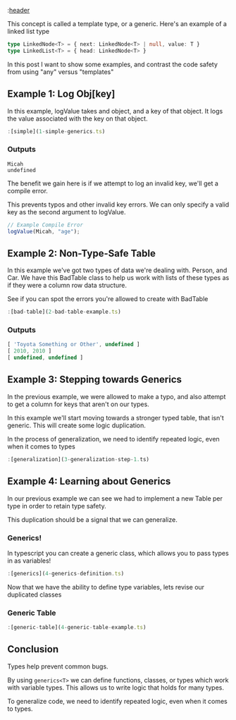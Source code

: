 :[header](header.md)

This concept is called a template type, or a generic. Here's an example of a linked list type

```typescript
type LinkedNode<T> = { next: LinkedNode<T> | null, value: T }
type LinkedList<T> = { head: LinkedNode<T> }
```

In this post I want to show some examples, and contrast the code safety from using "any" versus "templates"

## Example 1: Log Obj[key]
In this example, logValue takes and object, and a key of that object. It logs the value associated with the key on that object.

```typescript
:[simple](1-simple-generics.ts)
```

### Outputs
```
Micah
undefined
```

The benefit we gain here is if we attempt to log an invalid key, we'll get a compile error.

This prevents typos and other invalid key errors. We can only specify a valid key as the second argument to logValue.
```typescript
// Example Compile Error
logValue(Micah, "age");
```

## Example 2: Non-Type-Safe Table
In this example we've got two types of data we're dealing with.  Person, and Car. We have this BadTable class to help us work with lists of these types as if they were a column row data structure.

See if you can spot the errors you're allowed to create with BadTable

```typescript
:[bad-table](2-bad-table-example.ts)
```
### Outputs
```typescript
[ 'Toyota Something or Other', undefined ]
[ 2010, 2010 ]
[ undefined, undefined ]
```


## Example 3: Stepping towards Generics
In the previous example, we were allowed to make a typo, and also attempt to get a column for keys that aren't on our types. 

In this example we'll start moving towards a stronger typed table, that isn't generic. This will create some logic duplication.

In the process of generalization, we need to identify repeated logic, even when it comes to types

```typescript
:[generalization](3-generalization-step-1.ts)
```

## Example 4: Learning about Generics
In our previous example we can see we had to implement a new Table per type in order to retain type safety.

This duplication should be a signal that we can generalize.

### Generics! 
In typescript you can create a generic class, which allows you to pass types in as variables!

```typescript
:[generics](4-generics-definition.ts)
```

Now that we have the ability to define type variables, lets revise our duplicated classes

### Generic Table

```typescript
:[generic-table](4-generic-table-example.ts)
```


## Conclusion
Types help prevent common bugs. 

By using `generics<T>` we can define functions, classes, or types which work with variable types. 
This allows us to write logic that holds for many types.

To generalize code, we need to identify repeated logic, even when it comes to types.
